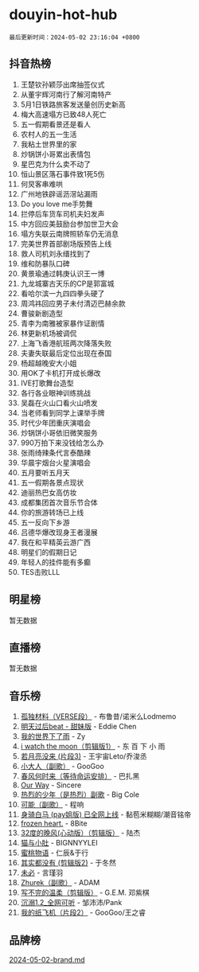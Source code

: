 # douyin-hot-hub

`最后更新时间：2024-05-02 23:16:04 +0800`

## 抖音热榜

1. 王楚钦孙颖莎出席抽签仪式
1. 从董宇辉河南行了解河南特产
1. 5月1日铁路旅客发送量创历史新高
1. 梅大高速塌方已致48人死亡
1. 五一假期看景还是看人
1. 农村人的五一生活
1. 我粘土世界里的家
1. 炒锅饼小哥累出表情包
1. 星巴克为什么卖不动了
1. 恒山景区落石事件致1死5伤
1. 何炅客串难哄
1. 广州地铁辟谣沥滘站漏雨
1. Do you love me手势舞
1. 拦停后车货车司机夫妇发声
1. 中方回应美鼓励台参加世卫大会
1. 塌方失联云南牌照轿车仍无消息
1. 完美世界首部剧场版预告上线
1. 救人司机刘永缙找到了
1. 维和防暴队口碑
1. 黄景瑜通过韩庚认识王一博
1. 九龙城寨古天乐的CP是郭富城
1. 看哈尔滨一九四四拳头硬了
1. 周鸿祎回应男子未付清迈巴赫余款
1. 曹骏新剧造型
1. 青李为南雅被家暴作证剧情
1. 林更新机场被调侃
1. 上海飞香港航班两次降落失败
1. 夫妻失联最后定位出现在泰国
1. 杨超越晚安大小姐
1. 用OK了卡机打开成长爆改
1. IVE打歌舞台造型
1. 各行各业眼神训练挑战
1. 吴磊在火山口看火山喷发
1. 当老师看到同学上课举手牌
1. 时代少年团重庆演唱会
1. 炒锅饼小哥依旧微笑服务
1. 990万拍下来没钱给怎么办
1. 张雨绮辣条代言泰酷辣
1. 华晨宇烟台火星演唱会
1. 五月要听五月天
1. 五一假期各景点现状
1. 迪丽热巴女高仿妆
1. 成都集团首次音乐节合体
1. 你的旅游转场已上线
1. 五一反向下乡游
1. 吕德华爆改现身王者漫展
1. 我在和平精英云游广西
1. 明星们的假期日记
1. 年轻人的挂件能有多癫
1. TES击败LLL

## 明星榜

暂无数据

## 直播榜

暂无数据

## 音乐榜

1. [孤独材料（VERSE段）](https://sf3-cdn-tos.douyinstatic.com/obj/tos-cn-ve-2774/ocX7glDNHYlwFeYrGQfBZoThtvPWy8tCCEBGKQ) - 布鲁昔/诺米么Lodmemo
1. [明天过后beat - 甜妹版](https://sf5-hl-cdn-tos.douyinstatic.com/obj/tos-cn-ve-2774/osMLYeeoMm04CZyaI91XUDF8OzLRLgePKALGHI) - Eddie Chen
1. [我的世界下了雨](https://sf5-hl-cdn-tos.douyinstatic.com/obj/tos-cn-ve-2774/o85sBiwXIByH9bWIMAEEOoiQ1o1m9Afn15BspE) - Zy
1. [i watch the moon（剪辑版1）](https://sf27-cdn-tos.douyinstatic.com/obj/tos-cn-ve-2774/o0I9mSChzHZANMJIEBfkCQzzg6N5WAcVtqft9P) - 东 百 下 小 雨
1. [若月亮没来 (片段3)](https://sf5-hl-cdn-tos.douyinstatic.com/obj/tos-cn-ve-2774/okfyEUsGW1B1ovJi5JiN9IjvAT2lMwA054GoEB) - 王宇宙Leto/乔浚丞
1. [小大人（副歌）](https://sf5-hl-cdn-tos.douyinstatic.com/obj/tos-cn-ve-2774/oIhaDwehWhLFsVIG7QIICLLazDNGJAGg5geeb4) - GooGoo
1. [春风何时来（等待命运安排）](https://sf5-hl-cdn-tos.douyinstatic.com/obj/tos-cn-ve-2774/oICBNbD3gelMfB4WgiD1KI2jQtXZE2FgHLwtsl) - 巴扎黑
1. [Our Way](https://sf5-hl-cdn-tos.douyinstatic.com/obj/tos-cn-ve-2774/o8tPEkQgQNCe0DPeFwZzYrbqLlnzBBrYidWkEZ) - Sincere
1. [热烈的少年（是热烈）副歌](https://sf6-cdn-tos.douyinstatic.com/obj/tos-cn-ve-2774/owVNI0CLDAUMtSz6TEYvfFBFL4UDFFhLfgK8fa) - Big Cole
1. [可能（副歌）](https://sf27-cdn-tos.douyinstatic.com/obj/tos-cn-ve-2774/cde1731888894259b333569393c2fb51) - 程响
1. [身骑白马 (pay姐版) 已全网上线](https://sf5-hl-cdn-tos.douyinstatic.com/obj/tos-cn-ve-2774/oQLO5ZgLsFkaDhdIIveF2zUCgfweY0gWaH4AQG) - 黏苞米糊糊/潮音铭帝
1. [frozen heart.](https://sf5-hl-cdn-tos.douyinstatic.com/obj/tos-cn-ve-2774/oIIWJfyjIACZA9zQMtnJ6hQQhFC4vhCupoRBsO) - 8Bite
1. [32度的晚风(心动版）（剪辑版）](https://sf5-hl-cdn-tos.douyinstatic.com/obj/tos-cn-ve-2774/owNyabsyWdzUulxhoJfK8IBXgp0UMQAHpvGh2B) - 陆杰
1. [猫与小肚](https://sf3-cdn-tos.douyinstatic.com/obj/tos-cn-ve-2774/osZeoClMECgK8DYl6VebABgbchEtPYQjZEnRtd) - BIGNNYYLEI
1. [蜜桃物语](https://sf5-hl-cdn-tos.douyinstatic.com/obj/tos-cn-ve-2774/oIhOSCZtIACtYU4XQkngiW9kCBfVD1Fz9IYeqL) - 仁辰&于行
1. [其实都没有 (剪辑版2)](https://sf27-cdn-tos.douyinstatic.com/obj/tos-cn-ve-2774/oEBNQenHZtBhxYjGgUDQk0BCHTigQafgFlbQ7k) - 于冬然
1. [未必](https://sf5-hl-cdn-tos.douyinstatic.com/obj/tos-cn-ve-2774/ogntQMFnKQDZUgTCYuJgfLEtleYZZFxBQqhhFB) - 言瑾羽
1. [Zhurek（副歌）](https://sf27-cdn-tos.douyinstatic.com/obj/tos-cn-ve-2774/ooQm8FBZQDlf0btEYgVpCcSCQfrdJGBEKZYBGS) - ADAM
1. [写不完的温柔（剪辑版）](https://sf5-hl-cdn-tos.douyinstatic.com/obj/tos-cn-ve-2774/oYBzzZQJ233GfwkemJJffAIWgeIYrjZfWhHTcG) - G.E.M. 邓紫棋
1. [沉溺1.2_全网可听](https://sf5-hl-cdn-tos.douyinstatic.com/obj/tos-cn-ve-2774/ok2QoiBqsWAX9McZmWiI9gAB0EzwD4Xj6yfmtH) - 邹沛沛/Pank
1. [我的纸飞机（片段2）](https://sf5-hl-cdn-tos.douyinstatic.com/obj/tos-cn-ve-2774/oM2ZrKcg2CD5AeRB2gkeXOFB1IxAGJdZPazYHf) - GooGoo/王之睿

## 品牌榜

[2024-05-02-brand.md](2024-05-02-brand.md)
